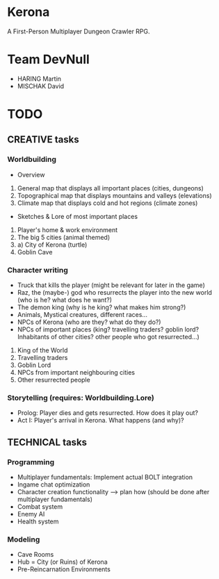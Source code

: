# Kerona
A First-Person Multiplayer Dungeon Crawler RPG.

# Team DevNull
* HARING Martin
* MISCHAK David

# TODO
## CREATIVE tasks
### Worldbuilding
* Overview
1. General map that displays all important places (cities, dungeons)
2. Topographical map that displays mountains and valleys (elevations)
3. Climate map that displays cold and hot regions (climate zones)
* Sketches & Lore of most important places
1. Player's home & work environment
2. The big 5 cities (animal themed)
2. a) City of Kerona (turtle)
3. Goblin Cave

### Character writing
* Truck that kills the player (might be relevant for later in the game)
* Raz, the (maybe-) god who resurrects the player into the new world (who is he? what does he want?)
* The demon king (why is he king? what makes him strong?)
* Animals, Mystical creatures, different races...
* NPCs of Kerona (who are they? what do they do?)
* NPCs of important places (king? travelling traders? goblin lord? Inhabitants of other cities? other people who got resurrected...)
1. King of the World
2. Travelling traders
3. Goblin Lord
4. NPCs from important neighbouring cities
5. Other resurrected people


### Storytelling (requires: Worldbuilding.Lore)
* Prolog: Player dies and gets resurrected. How does it play out?
* Act I: Player's arrival in Kerona. What happens (and why)?

## TECHNICAL tasks
### Programming
* Multiplayer fundamentals: Implement actual BOLT integration
* Ingame chat optimization
* Character creation functionality --> plan how (should be done after multiplayer fundamentals)
* Combat system
* Enemy AI
* Health system

### Modeling
* Cave Rooms
* Hub = City (or Ruins) of Kerona
* Pre-Reincarnation Environments